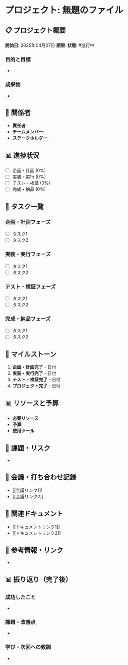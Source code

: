 # プロジェクト: 無題のファイル
## 📋 プロジェクト概要
**開始日**: 2025年04月07日
**期限**: 
**状態**: #進行中 
### 目的と目標
- 
### 成果物
- 
## 👥 関係者
- **責任者**: 
- **チームメンバー**: 
- **ステークホルダー**: 
## 📊 進捗状況
- [ ] 企画・計画 (0%)
- [ ] 実装・実行 (0%)
- [ ] テスト・検証 (0%)
- [ ] 完成・納品 (0%)
## 📝 タスク一覧
### 企画・計画フェーズ
- [ ] タスク1
- [ ] タスク2
### 実装・実行フェーズ
- [ ] タスク1
- [ ] タスク2
### テスト・検証フェーズ
- [ ] タスク1
- [ ] タスク2
### 完成・納品フェーズ
- [ ] タスク1
- [ ] タスク2
## 📅 マイルストーン
1. **企画・計画完了** - 日付
2. **実装・実行完了** - 日付
3. **テスト・検証完了** - 日付
4. **プロジェクト完了** - 日付
## 📊 リソースと予算
- **必要リソース**: 
- **予算**: 
- **使用ツール**: 
## 🚧 課題・リスク
- 
## 📝 会議・打ち合わせ記録
- [[会議リンク1]]
- [[会議リンク2]]
## 📂 関連ドキュメント
- [[ドキュメントリンク1]]
- [[ドキュメントリンク2]]
## 📌 参考情報・リンク
- 
## 📊 振り返り（完了後）
### 成功したこと
- 
### 課題・改善点
- 
### 学び・次回への教訓
-